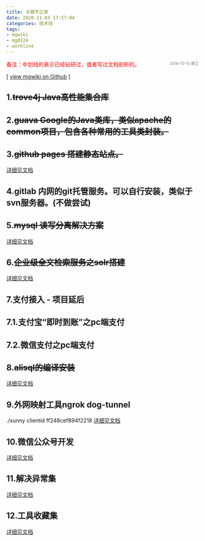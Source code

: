 ```yaml
---
title: 关键字之旅
date: 2020-11-03 17:57:04
categories: 技术线
tags:
- mgwiki
- mg0324
- workline
---
```


<font style='font-size:10px;color:gray;float:right;'>2016-10-10 建立</font>

<font style="color:red;">备注：中划线的表示已经钻研过，或者写过文档剖析的。</font>

[ [view mgwiki on Github](https://github.com/mg0324/mgwiki) ]

## 1.~~**trove4j Java高性能集合库**~~ 

## 2.~~**guava Google的Java类库，类似apache的common项目，包含各种常用的工具类封装。**~~

## 3.~~github pages 搭建静态站点。~~
[详细见文档](/mb/2016/11/04/github上使用pages来搭建静态网站/ "")

## 4.gitlab 内网的git托管服务。可以自行安装，类似于svn服务器。(不做尝试)

## 5.~~mysql 读写分离解决方案~~
[详细见文档](/mb/2016/11/04/mysql读写分离-中间件用mycat/ "")

## 6.~~企业级全文检索服务之solr搭建~~
[详细见文档](/mb/2016/11/09/基于solr的全文检索解决方案/ "")

## 7.支付接入 - 项目延后
## 7.1.支付宝“即时到账”之pc端支付
## 7.2.微信支付之pc端支付

## 8.~~alisql的编译安装~~
[详细见文档](/mb/2016/11/04/alisql的编译安装/ "")

## 9.外网映射工具ngrok dog-tunnel
./sunny clientid ff248cef894f2218
[详细见文档](/mb/ "")

## 10.微信公众号开发
[详细见文档](/mb/ "")

## 11.解决异常集
[详细见文档](/mb/ "")

## 12.工具收藏集
[详细见文档](/mb/ "")
